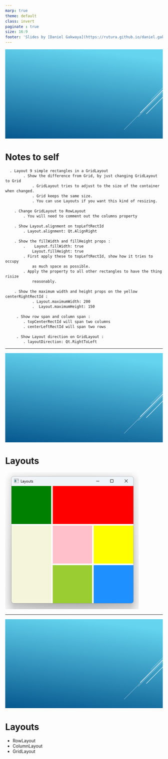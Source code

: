 ```yaml
---
marp: true
theme: default
class: invert
paginate : true
size: 16:9
footer: 'Slides by [Daniel Gakwaya](https://rutura.github.io/daniel.gakwaya/) at [LearnQtGuide](https://www.learnqt.guide/)'
---
```

![bg](images/slide_background.png)
# Notes to self
      . Layout 9 simple rectangles in a GridLayout
            . Show the difference from Grid, by just changing GridLayout to Grid
                . GridLayout tries to adjust to the size of the container when changed.
                . Grid keeps the same size.
                . You can use Layouts if you want this kind of resizing.

        . Change GridLayout to RowLayout
            . You will need to comment out the columns property

        . Show Layout.alignment on topLeftRectId
            . Layout.alignment: Qt.AlignRight

        . Show the fillWidth and fillHeight props :
            .    Layout.fillWidth: true
                Layout.fillHeight: true
            . First apply these to topLeftRectId, show how it tries to occupy
                as much space as possible.
            . Apply the property to all other rectangles to have the thing risize
                reasonably.

        . Show the maximum width and height props on the yellow centerRightRectId :
                . Layout.maximumWidth: 200
                .  Layout.maximumHeight: 150

         . Show row span and column span :
            . topCenterRectId will span two columns
            . centerLeftRectId will span two rows

         . Show Layout direction on GridLayout :
            . layoutDirection: Qt.RightToLeft 
---
![bg](images/slide_background.png)
# Layouts
![](images/1.png)

---
![bg](images/slide_background.png)
# Layouts
* RowLayout
* ColumnLayout
* GridLayout

